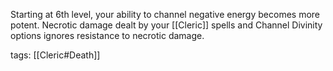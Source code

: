 Starting at 6th level, your ability to channel negative energy becomes more potent. Necrotic damage dealt by your [[Cleric]] spells and Channel Divinity options ignores resistance to necrotic damage.

tags: [[Cleric#Death]]